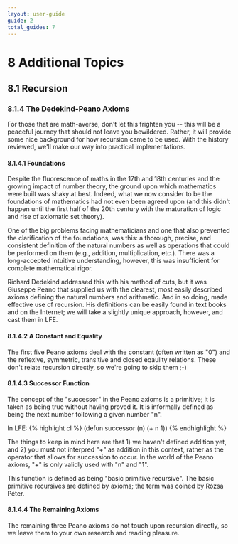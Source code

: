 ```yaml
---
layout: user-guide
guide: 2
total_guides: 7
---
```

# 8 Additional Topics

## 8.1 Recursion

### 8.1.4 The Dedekind-Peano Axioms

For those that are math-averse, don't let this frighten you -- this will be a
peaceful journey that should not leave you bewildered. Rather, it
will provide some nice background for how recursion came to be used. With the
history reviewed, we'll make our way into practical implementations.


#### 8.1.4.1 Foundations

Despite the fluorescence of maths in the 17th and 18th centuries and the
growing impact of number theory, the ground upon which mathematics were built
was shaky at best. Indeed, what we now consider to be the foundations of
mathematics had not even been agreed upon (and this didn't happen until the
first half of the 20th century with the maturation of logic and rise of
axiomatic set theory).

One of the big problems facing mathematicians and one that also prevented the
clarification of the foundations, was this: a thorough, precise, and consistent
definition of the natural numbers as well as operations that could be performed
on them (e.g., addition, multiplication, etc.). There was a long-accepted
intuitive understanding, however, this was insufficient for complete
mathematical rigor.

Richard Dedekind addressed this with his method of cuts, but it was Giuseppe
Peano that supplied us with the clearest, most easily described axioms defining
the natural numbers and arithmetic. And in so doing, made effective use of
recursion. His definitions can be easily found in text books and on the
Internet; we will take a slightly unique approach, however, and cast them in
LFE.


#### 8.1.4.2 A Constant and Equality

The first five Peano axioms deal with the constant (often written as "0") and
the reflexive, symmetric, transitive and closed eqaulity relations. These don't
relate recursion directly, so we're going to skip them ;-)

#### 8.1.4.3 Successor Function

The concept of the "successor" in the Peano axioms is a primitive; it is taken
as being true without having proved it. It is informally defined as being the
next number following a given number "n".

In LFE:
{% highlight cl %}
(defun successor (n)
  (+ n 1))
{% endhighlight %}

The things to keep in mind here are that 1) we haven't defined addition yet,
and 2) you must not interpred "+" as addition in this context, rather as the
operator that allows for succession to occur. In the world of the Peano axioms,
"+" is only validly used with "n" and "1".

This function is defined as being "basic primitive recursive". The basic
primitive recursives are defined by axioms; the term was coined by Rózsa
Péter.

#### 8.1.4.4 The Remaining Axioms

The remaining three Peano axioms do not touch upon recursion directly, so we
leave them to your own research and reading pleasure.
